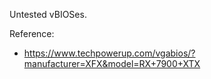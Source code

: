 Untested vBIOSes.

Reference:
- https://www.techpowerup.com/vgabios/?manufacturer=XFX&model=RX+7900+XTX
